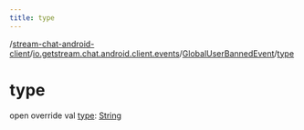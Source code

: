 ```yaml
---
title: type
---
```

/[stream-chat-android-client](../../index.md)/[io.getstream.chat.android.client.events](../index.md)/[GlobalUserBannedEvent](index.md)/[type](type.md)  
  
  
  
# type  
open override val [type](type.md): [String](https://kotlinlang.org/api/latest/jvm/stdlib/kotlin/-string/index.html)
